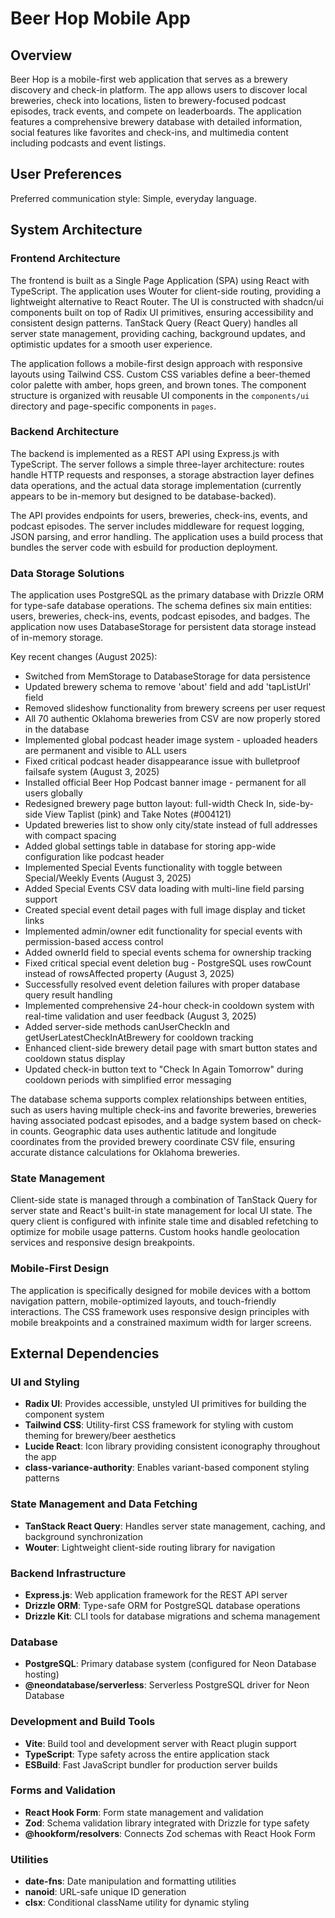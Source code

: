# Beer Hop Mobile App

## Overview

Beer Hop is a mobile-first web application that serves as a brewery discovery and check-in platform. The app allows users to discover local breweries, check into locations, listen to brewery-focused podcast episodes, track events, and compete on leaderboards. The application features a comprehensive brewery database with detailed information, social features like favorites and check-ins, and multimedia content including podcasts and event listings.

## User Preferences

Preferred communication style: Simple, everyday language.

## System Architecture

### Frontend Architecture
The frontend is built as a Single Page Application (SPA) using React with TypeScript. The application uses Wouter for client-side routing, providing a lightweight alternative to React Router. The UI is constructed with shadcn/ui components built on top of Radix UI primitives, ensuring accessibility and consistent design patterns. TanStack Query (React Query) handles all server state management, providing caching, background updates, and optimistic updates for a smooth user experience.

The application follows a mobile-first design approach with responsive layouts using Tailwind CSS. Custom CSS variables define a beer-themed color palette with amber, hops green, and brown tones. The component structure is organized with reusable UI components in the `components/ui` directory and page-specific components in `pages`.

### Backend Architecture
The backend is implemented as a REST API using Express.js with TypeScript. The server follows a simple three-layer architecture: routes handle HTTP requests and responses, a storage abstraction layer defines data operations, and the actual data storage implementation (currently appears to be in-memory but designed to be database-backed).

The API provides endpoints for users, breweries, check-ins, events, and podcast episodes. The server includes middleware for request logging, JSON parsing, and error handling. The application uses a build process that bundles the server code with esbuild for production deployment.

### Data Storage Solutions
The application uses PostgreSQL as the primary database with Drizzle ORM for type-safe database operations. The schema defines six main entities: users, breweries, check-ins, events, podcast episodes, and badges. The application now uses DatabaseStorage for persistent data storage instead of in-memory storage.

Key recent changes (August 2025):
- Switched from MemStorage to DatabaseStorage for data persistence
- Updated brewery schema to remove 'about' field and add 'tapListUrl' field
- Removed slideshow functionality from brewery screens per user request
- All 70 authentic Oklahoma breweries from CSV are now properly stored in the database
- Implemented global podcast header image system - uploaded headers are permanent and visible to ALL users
- Fixed critical podcast header disappearance issue with bulletproof failsafe system (August 3, 2025)
- Installed official Beer Hop Podcast banner image - permanent for all users globally
- Redesigned brewery page button layout: full-width Check In, side-by-side View Taplist (pink) and Take Notes (#004121)
- Updated breweries list to show only city/state instead of full addresses with compact spacing
- Added global settings table in database for storing app-wide configuration like podcast header
- Implemented Special Events functionality with toggle between Special/Weekly Events (August 3, 2025)
- Added Special Events CSV data loading with multi-line field parsing support
- Created special event detail pages with full image display and ticket links
- Implemented admin/owner edit functionality for special events with permission-based access control
- Added ownerId field to special events schema for ownership tracking
- Fixed critical special event deletion bug - PostgreSQL uses rowCount instead of rowsAffected property (August 3, 2025)
- Successfully resolved event deletion failures with proper database query result handling
- Implemented comprehensive 24-hour check-in cooldown system with real-time validation and user feedback (August 3, 2025)
- Added server-side methods canUserCheckIn and getUserLatestCheckInAtBrewery for cooldown tracking
- Enhanced client-side brewery detail page with smart button states and cooldown status display
- Updated check-in button text to "Check In Again Tomorrow" during cooldown periods with simplified error messaging

The database schema supports complex relationships between entities, such as users having multiple check-ins and favorite breweries, breweries having associated podcast episodes, and a badge system based on check-in counts. Geographic data uses authentic latitude and longitude coordinates from the provided brewery coordinate CSV file, ensuring accurate distance calculations for Oklahoma breweries.

### State Management
Client-side state is managed through a combination of TanStack Query for server state and React's built-in state management for local UI state. The query client is configured with infinite stale time and disabled refetching to optimize for mobile usage patterns. Custom hooks handle geolocation services and responsive design breakpoints.

### Mobile-First Design
The application is specifically designed for mobile devices with a bottom navigation pattern, mobile-optimized layouts, and touch-friendly interactions. The CSS framework uses responsive design principles with mobile breakpoints and a constrained maximum width for larger screens.

## External Dependencies

### UI and Styling
- **Radix UI**: Provides accessible, unstyled UI primitives for building the component system
- **Tailwind CSS**: Utility-first CSS framework for styling with custom theming for brewery/beer aesthetics
- **Lucide React**: Icon library providing consistent iconography throughout the app
- **class-variance-authority**: Enables variant-based component styling patterns

### State Management and Data Fetching
- **TanStack React Query**: Handles server state management, caching, and background synchronization
- **Wouter**: Lightweight client-side routing library for navigation

### Backend Infrastructure
- **Express.js**: Web application framework for the REST API server
- **Drizzle ORM**: Type-safe ORM for PostgreSQL database operations
- **Drizzle Kit**: CLI tools for database migrations and schema management

### Database
- **PostgreSQL**: Primary database system (configured for Neon Database hosting)
- **@neondatabase/serverless**: Serverless PostgreSQL driver for Neon Database

### Development and Build Tools
- **Vite**: Build tool and development server with React plugin support
- **TypeScript**: Type safety across the entire application stack
- **ESBuild**: Fast JavaScript bundler for production server builds

### Forms and Validation
- **React Hook Form**: Form state management and validation
- **Zod**: Schema validation library integrated with Drizzle for type safety
- **@hookform/resolvers**: Connects Zod schemas with React Hook Form

### Utilities
- **date-fns**: Date manipulation and formatting utilities
- **nanoid**: URL-safe unique ID generation
- **clsx**: Conditional className utility for dynamic styling